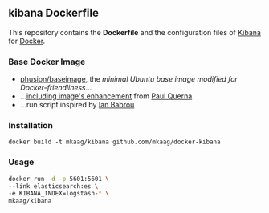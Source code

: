 ## kibana Dockerfile

This repository contains the **Dockerfile** and the configuration files of [Kibana](http://www.elasticsearch.org/overview/kibana/) for [Docker](https://www.docker.com/).

### Base Docker Image

* [phusion/baseimage](https://github.com/phusion/baseimage-docker), the *minimal Ubuntu base image modified for Docker-friendliness*...
* ...[including image's enhancement](https://github.com/racker/docker-ubuntu-with-updates) from [Paul Querna](https://journal.paul.querna.org/articles/2013/10/15/docker-ubuntu-on-rackspace/)
* ...run script inspired by [Ian Babrou](https://github.com/bobrik/docker-kibana/blob/master/run.sh)

### Installation

`docker build -t mkaag/kibana github.com/mkaag/docker-kibana`

### Usage

```bash
docker run -d -p 5601:5601 \
--link elasticsearch:es \
-e KIBANA_INDEX=logstash-* \
mkaag/kibana
```

